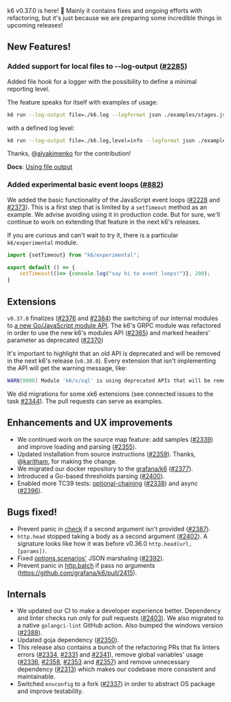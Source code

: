 k6 v0.37.0 is here! 🎉 Mainly it contains fixes and ongoing efforts with refactoring, but it's just because we are preparing some incredible things in upcoming releases!

## New Features!

### Added support for local files to --log-output ([#2285](https://github.com/grafana/k6/pull/2285))

Added file hook for a logger with the possibility to define a minimal reporting level.

The feature speaks for itself with examples of usage:

```sh
k6 run --log-output file=./k6.log --logformat json ./examples/stages.js
```

with a defined log level:

```sh
k6 run --log-output file=./k6.log,level=info --logformat json ./examples/stages.js
```

Thanks, @[alyakimenko](https://github.com/alyakimenko) for the contribution!

**Docs**: [Using file output](https://k6.io/docs/using-k6/options/#file)

### Added experimental basic event loops ([#882](https://github.com/grafana/k6/issues/882))

We added the basic functionality of the JavaScript event loops ([#2228](https://github.com/grafana/k6/pull/2228) and [#2373](https://github.com/grafana/k6/pull/2373)). This is a first step that is limited by a `setTimeout` method as an example. We advise avoiding using it in production code. But for sure, we'll continue to work on extending that feature in the next k6's releases.

If you are curious and can't wait to try it, there is a particular `k6/experimental` module.

```js
import {setTimeout} from "k6/experimental";

export default () => {
    setTimeout(()=> {console.log("say hi to event loops!")}, 200);
}
```

## Extensions

`v0.37.0` finalizes ([#2376](https://github.com/grafana/k6/pull/2376) and [#2384](https://github.com/grafana/k6/pull/2384)) the switching of our internal modules to [a new Go/JavaScript module API](https://k6.io/docs/extensions/guides/create-an-extension/#advanced-javascript-extension). The k6's GRPC module was refactored in order to use the new k6's modules API ([#2365](https://github.com/grafana/k6/pull/2365)) and marked headers' parameter as deprecated ([#2370](https://github.com/grafana/k6/pull/2370))

It's important to highlight that an old API is deprecated and will be removed in the next k6's release (`v0.38.0`). Every extension that isn't implementing the API will get the warning message, like:

```sh
WARN[0000] Module 'k6/x/sql' is using deprecated APIs that will be removed in k6 v0.38.0, for more details on how to update it see https://k6.io/docs/extensions/guides/create-an-extension/#advanced-javascript-extension
```

We did migrations for some xk6 extensions (see connected issues to the task [#2344](https://github.com/grafana/k6/issues/2344)). The pull requests can serve as examples.

## Enhancements and UX improvements

- We continued work on the source map feature: add samples ([#2339](https://github.com/grafana/k6/pull/2339)) and improve loading and parsing ([#2355](https://github.com/grafana/k6/pull/2355)).
- Updated installation from source instructions ([#2359](https://github.com/grafana/k6/pull/2359)). Thanks, @[karitham](https://github.com/Karitham), for making the change.
- We migrated our docker repository to the [grafana/k6](https://hub.docker.com/r/grafana/k6) ([#2377](https://github.com/grafana/k6/pull/2377)).
- Introduced a Go-based thresholds parsing ([#2400](https://github.com/grafana/k6/pull/2400)).
- Enabled more TC39 tests: [optional-chaining](https://developer.mozilla.org/en-US/docs/Web/JavaScript/Reference/Operators/Optional_chaining) ([#2338](https://github.com/grafana/k6/pull/2338)) and async ([#2396](https://github.com/grafana/k6/pull/2396)).

## Bugs fixed!

- Prevent panic in [check](https://k6.io/docs/javascript-api/k6/check-val-sets-tags) if a second argument isn't provided ([#2387](https://github.com/grafana/k6/pull/2387)).
- `http.head` stopped taking a body as a second argument ([#2402](https://github.com/grafana/k6/pull/2402)). A signature looks like how it was before v0.36.0 `http.head(url, [params])`.
- Fixed [options.scenarios'](https://k6.io/docs/using-k6/options/#scenarios) JSON marshaling ([#2392](https://github.com/grafana/k6/pull/2392)).
- Prevent panic in [http.batch](https://k6.io/docs/javascript-api/k6-http/batch-requests) if pass no arguments (https://github.com/grafana/k6/pull/2415).

## Internals

- We updated our CI to make a developer experience better. Dependency and linter checks run only for pull requests ([#2403](https://github.com/grafana/k6/pull/2403)). We also migrated to a native `golangci-lint` GitHub action. Also bumped the windows version ([#2388](https://github.com/grafana/k6/pull/2388)).
- Updated goja dependency ([#2350](https://github.com/grafana/k6/pull/2350)).
- This release also contains a bunch of the refactoring PRs that fix linters errors ([#2334](https://github.com/grafana/k6/pull/2334), [#2331](https://github.com/grafana/k6/pull/2331) and [#2341](https://github.com/grafana/k6/pull/2341)), remove global variables' usage ([#2336](https://github.com/grafana/k6/pull/2336), [#2358](https://github.com/grafana/k6/pull/2358), [#2353](https://github.com/grafana/k6/pull/2353) and [#2357](https://github.com/grafana/k6/pull/2357)) and remove unnecessary dependency ([#2313](https://github.com/grafana/k6/pull/2313)) which makes our codebase more consistent and maintainable.
- Switched `envconfig` to a fork ([#2337](https://github.com/grafana/k6/pull/2337)) in order to abstract OS package and improve testability.
